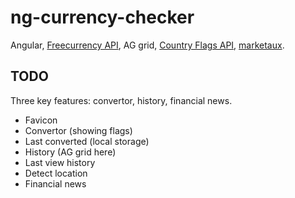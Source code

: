 # ng-currency-checker

Angular, [Freecurrency API](https://freecurrencyapi.com/), AG grid,
[Country Flags API](https://flagsapi.com/),
[marketaux](https://www.marketaux.com/).

## TODO

Three key features: convertor, history, financial news.

- Favicon
- Convertor (showing flags)
- Last converted (local storage)
- History (AG grid here)
- Last view history
- Detect location
- Financial news
